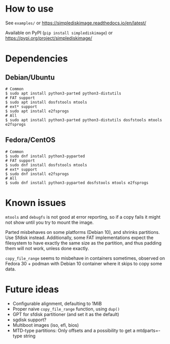 How to use
==========
See `examples/` or https://simplediskimage.readthedocs.io/en/latest/

Available on PyPI (`pip install simplediskimage`) or
https://pypi.org/project/simplediskimage/

Dependencies
============

Debian/Ubuntu
-------------
```
# Common
$ sudo apt install python3-parted python3-distutils
# FAT support
$ sudo apt install dosfstools mtools
# ext* support
$ sudo apt install e2fsprogs
# All
$ sudo apt install python3-parted python3-distutils dosfstools mtools e2fsprogs
```

Fedora/CentOS
-------------
```
# Common
$ sudo dnf install python3-pyparted
# FAT support
$ sudo dnf install dosfstools mtools
# ext* support
$ sudo dnf install e2fsprogs
# All
$ sudo dnf install python3-pyparted dosfstools mtools e2fsprogs
```


Known issues
============
`mtools` and `debugfs` is not good at error reporting, so if a copy fails it
might not show until you try to mount the image.

Parted misbehaves on some platforms (Debian 10), and shrinks partitions. Use
Sfdisk instead. Additionally, some FAT implementations expect the filesystem
to have exactly the same size as the partition, and thus padding them will not
work, unless done exactly.

`copy_file_range` seems to misbehave in containers sometimes, observed on
Fedora 30 + podman with Debian 10 container where it skips to copy some data.

Future ideas
============
- Configurable alignment, defaulting to 1MiB
- Proper naive `copy_file_range` function, using `dup()`
- GPT for sfdisk partitioner (and set it as the default)
- sgdisk support?
- Multiboot images (iso, efi, bios)
- MTD-type partitions: Only offsets and a possibility to get a mtdparts=-type
  string
